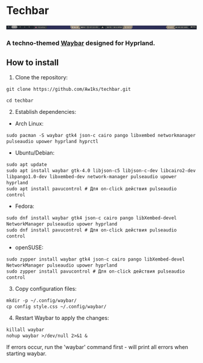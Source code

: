 # Techbar
![techbar](screenshots/techbar.png)
### A techno-themed [Waybar](https://github.com/Alexays/Waybar) designed for Hyprland.

## How to install
1. Clone the repository:
```
git clone https://github.com/Aw1ks/techbar.git
```
```
cd techbar
```
2. Establish dependencies:
- Arch Linux:
```
sudo pacman -S waybar gtk4 json-c cairo pango libxembed networkmanager pulseaudio upower hyprland hyprctl
```
- Ubuntu/Debian:
```
sudo apt update
sudo apt install waybar gtk-4.0 libjson-c5 libjson-c-dev libcairo2-dev libpango1.0-dev libxembed-dev network-manager pulseaudio upower hyprland
sudo apt install pavucontrol # Для on-click действия pulseaudio control
```
- Fedora:
```
sudo dnf install waybar gtk4 json-c cairo pango libXembed-devel NetworkManager pulseaudio upower hyprland
sudo dnf install pavucontrol # Для on-click действия pulseaudio control
```
- openSUSE:
```
sudo zypper install waybar gtk4 json-c cairo pango libXembed-devel NetworkManager pulseaudio upower hyprland
sudo zypper install pavucontrol # Для on-click действия pulseaudio control
```
3. Copy configuration files:
```
mkdir -p ~/.config/waybar/
cp config style.css ~/.config/waybar/
```
4. Restart Waybar to apply the changes:
```
killall waybar
nohup waybar >/dev/null 2>&1 &
```
If errors occur, run the 'waybar' command first - will print all errors when starting waybar.
